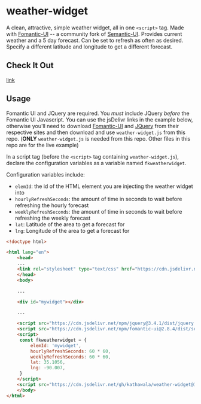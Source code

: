 # weather-widget

A clean, attractive, simple weather widget, all in one `<script>` tag.
Made with [Fomantic-UI](https://github.com/fomantic/Fomantic-UI)
-- a community fork of [Semantic-UI](https://github.com/Semantic-Org/Semantic-UI).
Provides current weather and a 5 day forecast. Can be set to refresh as often as
desired. Specify a different latitude and longitude to get a different forecast.

## Check It Out

[link]()

## Usage

Fomantic UI and JQuery are required. You *must* include JQuery *before*
the Fomantic UI Javascript. You can use the jsDelivr links in the example below,
otherwise you'll need to download [Fomantic-UI](https://github.com/fomantic/Fomantic-UI)
and [JQuery](https://jquery.com/) from their respective sites and then
download and use `weather-widget.js` from this repo. (**ONLY** `weather-widget.js`
is needed from this repo. Other files in this repo are for the live example)

In a script tag (before the `<script>` tag containing `weather-widget.js`),
declare the configuration variables as a variable named `fkweatherwidget`.

Configuration variables include:
* `elemId`: the id of the HTML element you are injecting the weather widget into
* `hourlyRefreshSeconds`: the amount of time in seconds to wait before refreshing the hourly forecast
* `weeklyRefreshSeconds`: the amount of time in seconds to wait before refreshing the weekly forecast
* `lat`: Latitude of the area to get a forecast for
* `lng`: Longitude of the area to get a forecast for

```html
<!doctype html>

<html lang="en">
    <head>
	...
	<link rel="stylesheet" type="text/css" href="https://cdn.jsdelivr.net/npm/fomantic-ui@2.8.4/dist/semantic.min.css">
    </head>
    <body>

	...

	<div id="mywidget"></div>

	...

	<script src="https://cdn.jsdelivr.net/npm/jquery@3.4.1/dist/jquery.min.js"></script>
	<script src="https://cdn.jsdelivr.net/npm/fomantic-ui@2.8.4/dist/semantic.min.js"></script>
	<script>
	 const fkweatherwidget = {
	     elemId: 'mywidget',
	     hourlyRefreshSeconds: 60 * 60,
	     weeklyRefreshSeconds: 60 * 60,
	     lat: 35.1056,
	     lng: -90.007,
	 }
	</script>
	<script src="https://cdn.jsdelivr.net/gh/kathawala/weather-widget@1.0.0/weather-widget.js"></script>
    </body>
</html>
```
